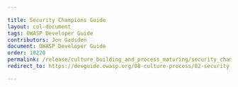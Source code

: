 ```yaml
---

title: Security Champions Guide
layout: col-document
tags: OWASP Developer Guide
contributors: Jon Gadsden
document: OWASP Developer Guide
order: 10220
permalink: /release/culture_building_and_process_maturing/security_champions/security_champions_guide/
redirect_to: https://devguide.owasp.org/08-culture-process/02-security-champions/02-security-champions-guide/

---
```

